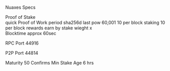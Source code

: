 




Nuaxes Specs


Proof of Stake  
quick Proof of Work period 
sha256d
last pow 60,001
10 per block
staking 10 per block
rewards earn by stake wieght x  
Blocktime approx 60sec


RPC Port 44916

P2P Port 44814


Maturity 50 Confirms
Min Stake Age 6 hrs

